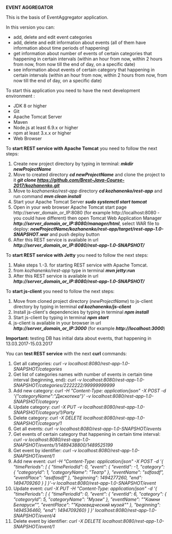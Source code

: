 **EVENT AGGREGATOR**

This is the basis of EventAggregator application.

In this version you can:
 - add, delete and edit event categories
 - add, delete and edit information about events (all of them have information about time periods of happening)
 - get information about number of events of certain categories that happening in certain intervals (within an hour from now, within 2 hours from now, from now till the end of day, on a specific date)
 - see information about events of certain category that happening in certain intervals (within an hour from now, within 2 hours from now, from now till the end of day, on a specific date)
 
 To start this application you need to have the next development environment : 
 - JDK 8 or higher
 - Git
 - Apache Tomcat Server
 - Maven
 - Node.js at least 6.9.x or higher
 - npm at least 3.x.x or higher
 - Web Browser
 
 To **start REST service with Apache Tomcat** you need to follow the next steps:
 1. Create new project directory by typing in terminal: **_mkdir newProjectName_**
 2. Move to created directory _**cd newProjectName**_ and clone the project to it _**git clone https://github.com/Brest-Java-Course-2017/kozhanenko.git**_
 3. Move to _kozhanenko/rest-app_ directory _**cd kozhanenko/rest-app**_ and run command **_mvn clean install_**
 4. Start your Apache Tomcat Server **_sudo systemctl start tomcat_**
 5. Open in your web browser Apache Tomcat start page http://server_domain_or_IP:8080 (for example http://localhost:8080 - you could have different) then open Tomcat Web Application Manager **_http://server_domain_or_IP:8080/manager/html_**, select WAR file to deploy: **_newProjectName/kozhanenko/rest-app/target/rest-app-1.0-SNAPSHOT.war_** and push deploy button
 6. After this REST service is available in url **_http://server_domain_or_IP:8080/rest-app-1.0-SNAPSHOT/_**
 
 To **start REST service with Jetty** you need to follow the next steps:
 1. Make steps 1.-3. for starting REST service with Apache Tomcat.
 2. from _kozhanenko/rest-app_ type in terminal **_mvn jetty:run_**
 3. After this REST service is available in url **_http://server_domain_or_IP:8080/rest-app-1.0-SNAPSHOT/_**
  
 To **start js-client** you need to follow the next steps:
 1. Move from cloned project directory (_newProjectName_) to js-client directory by typing in terminal **_cd kozhanenko/js-client_**
 2. Install js-client's dependencies by typing in terminal **_npm install_**
 3. Start js-client by typing in terminal **_npm start_**
 4. js-client is available in your browser in url **_http://server_domain_or_IP:3000_** (for example **_http://localhost:3000_**)
 
 **Important:** testing DB has initial data about events, that happening in 13.03.2017-15.03.2017
 
 You can **test REST service** with the next **curl** commands:
 1. Get all categories: _curl -v localhost:8080/rest-app-1.0-SNAPSHOT/categories_
 2. Get list of categories names with number of events in certain time interval (beginning, end): _curl -v localhost:8080/rest-app-1.0-SNAPSHOT/categories/2222222/99999999999_ 
 3. Add new category: _curl -H "Content-Type: application/json" -X POST -d '{"categoryName":"Дискотека"}' -v localhost:8080/rest-app-1.0-SNAPSHOT/category_
 4. Update category: _curl -X PUT -v localhost:8080/rest-app-1.0-SNAPSHOT/category/1/Party_
 5. Delete category: _curl -X DELETE localhost:8080/rest-app-1.0-SNAPSHOT/category/1_
 6. Get all events: _curl -v localhost:8080/rest-app-1.0-SNAPSHOT/events_
 7. Get events of certain category that happening in certain time interval: _curl -v localhost:8080/rest-app-1.0-SNAPSHOT/events/1/1489438800/1489525199_
 8. Get event by identifier: _curl -v localhost:8080/rest-app-1.0-SNAPSHOT/event/1_
 9. Add new event: _curl -H "Content-Type: application/json" -X POST -d '{ "timePeriods": [ { "timePeriodId": 0, "event": { "eventId": -1, "category": { "categoryId": 1, "categoryName": "Театр" }, "eventName": "sdfasdf", "eventPlace": "asdfasdf" }, "beginning": 1494277260, "end": 1494709260 } ] }'-v localhost:8080/rest-app-1.0-SNAPSHOT/event_
 10. Update event:  _curl -X PUT -H "Content-Type: application/json" -d '{ "timePeriods": [ { "timePeriodId": 0, "event": { "eventId": 6, "category": { "categoryId": 5, "categoryName": "Музеи" }, "eventName": "\"Камни Беларуси\"", "eventPlace": "\"Краеведческий музей\"" }, "beginning": 1494536460, "end": 1494709260} ] }' localhost:8080/rest-app-1.0-SNAPSHOT/event/4_
 11. Delete event by identifier: _curl -X DELETE localhost:8080/rest-app-1.0-SNAPSHOT/event/1_